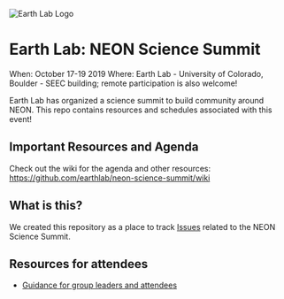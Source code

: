 ![Earth Lab Logo](https://www.earthdatascience.org/images/earth-lab-logo.png)
# Earth Lab: NEON Science Summit

When: October 17-19 2019
Where: Earth Lab - University of Colorado, Boulder - SEEC building; remote participation is also welcome!

Earth Lab has organized a science summit to build community around NEON. This repo contains resources and schedules associated with this event!


## Important Resources and Agenda

Check out the wiki for the agenda and other resources:
https://github.com/earthlab/neon-science-summit/wiki


## What is this?

We created this repository as a place to track [Issues](https://github.com/earthlab/neon-science-summit/issues) related to the NEON Science Summit. 

## Resources for attendees

- [Guidance for group leaders and attendees](https://docs.google.com/document/d/1GriFmG9M8eIy9vVzSHzsqP8tPjGZ85326tKtOvWW_vI/edit?usp=sharing)

